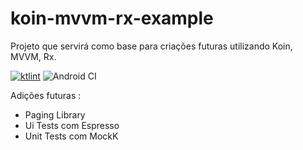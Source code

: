 # koin-mvvm-rx-example


Projeto que servirá como base para criações futuras utilizando Koin, MVVM, Rx.

<a href="https://ktlint.github.io/"><img src="https://img.shields.io/badge/code%20style-%E2%9D%A4-FF4081.svg" alt="ktlint"></a> ![Android CI](https://github.com/1jGabriel/koin-mvvm-rx-example/workflows/Android%20CI/badge.svg?event=push)

Adições futuras :

- Paging Library
- Ui Tests com Espresso
- Unit Tests com MockK
